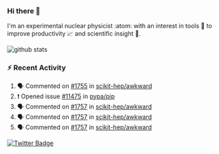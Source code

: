 ### Hi there 👋 

I'm an experimental nuclear physicist :atom: with an interest in tools :wrench: to improve productivity :chart_with_upwards_trend: and scientific insight :telescope:.

![github stats](https://github-readme-stats.vercel.app/api?username=agoose77&show_icons=true&hide_rank=true&hide_title=true&bg_color=30,e76445,904e95&text_color=efe3ec&icon_color=efe3ec)
<!--
**agoose77/agoose77** is a ✨ _special_ ✨ repository because its `README.md` (this file) appears on your GitHub profile.

Here are some ideas to get you started:

- 🔭 I’m currently working on ...
- 🌱 I’m currently learning ...
- 👯 I’m looking to collaborate on ...
- 🤔 I’m looking for help with ...
- 💬 Ask me about ...
- 📫 How to reach me: ...
- 😄 Pronouns: ...
- ⚡ Fun fact: ...
-->

### :zap: Recent Activity
<!--START_SECTION:activity-->
1. 🗣 Commented on [#1755](https://github.com/scikit-hep/awkward/issues/1755) in [scikit-hep/awkward](https://github.com/scikit-hep/awkward)
2. ❗️ Opened issue [#11475](https://github.com/pypa/pip/issues/11475) in [pypa/pip](https://github.com/pypa/pip)
3. 🗣 Commented on [#1757](https://github.com/scikit-hep/awkward/issues/1757) in [scikit-hep/awkward](https://github.com/scikit-hep/awkward)
4. 🗣 Commented on [#1757](https://github.com/scikit-hep/awkward/issues/1757) in [scikit-hep/awkward](https://github.com/scikit-hep/awkward)
5. 🗣 Commented on [#1757](https://github.com/scikit-hep/awkward/issues/1757) in [scikit-hep/awkward](https://github.com/scikit-hep/awkward)
<!--END_SECTION:activity-->


[![Twitter Badge](https://img.shields.io/twitter/follow/agoose77?style=flat-square&logo=Twitter&logoColor=white&color=cornflowerblue)](https://twitter.com/agoose77)
